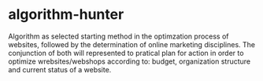 algorithm-hunter
================

Algorithm as selected starting method in the optimzation process of websites, followed by the determination of online marketing disciplines. The conjunction of both will represented to pratical plan for action in order to optimize wrebsites/webshops according to: budget, organization structure and current status of a website.
